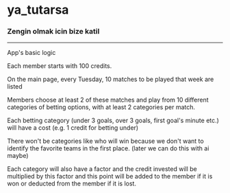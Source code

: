 # ya_tutarsa
### Zengin olmak icin bize katil

----------

App's basic logic


Each member starts with 100 credits.

On the main page, every Tuesday, 10 matches to be played that week are listed

Members choose at least 2 of these matches and play from 10 different categories of betting options, with at least 2 categories per match.

Each betting category (under 3 goals, over 3 goals, first goal's minute etc.) will have a cost (e.g. 1 credit for betting under)

There won't be categories like who will win because we don't want to identify the favorite teams in the first place. (later we can do this with ai maybe)

Each category will also have a factor and the credit invested will be multiplied by this factor and this point will be added to the member if it is won or deducted from the member if it is lost.

